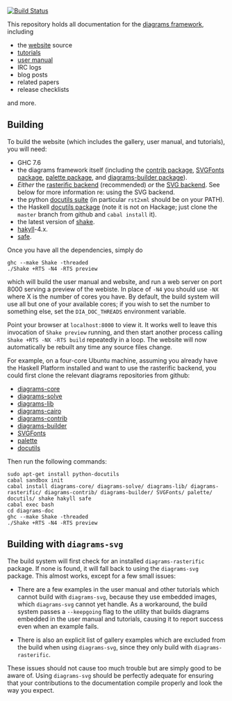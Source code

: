 [![Build Status](https://secure.travis-ci.org/diagrams/diagrams-doc.png)](http://travis-ci.org/diagrams/diagrams-doc)

This repository holds all documentation for the
[diagrams framework](http://projects.haskell.org/diagrams), including

* the [website](http://projects.haskell.org/diagrams) source
* [tutorials](http://projects.haskell.org/diagrams/documentation.html)
* [user manual](http://projects.haskell.org/diagrams/doc/manual.html)
* IRC logs
* blog posts
* related papers
* release checklists

and more.

## Building

To build the website (which includes the gallery, user manual, and
tutorials), you will need:

* GHC 7.6
* the diagrams framework itself (including the
  [contrib package](http://github.com/diagrams/diagrams-contrib),
  [SVGFonts package](http://github.com/diagrams/SVGFonts),
  [palette package](http://github.com/diagrams/palette), and
  [diagrams-builder package](http://github.com/diagrams/diagrams-builder)).
* *Either* the [rasterific
  backend](http://github.com/diagrams/diagrams-rasterific) (recommended)
  *or* the [SVG backend](http://github.com/diagrams/diagrams-svg).  See below for more
  information re: using the SVG backend.
* the python [docutils suite](http://docutils.sourceforge.net/) (in
  particular `rst2xml` should be on your PATH).
* the Haskell [docutils package](http://github.com/diagrams/docutils)
  (note it is not on Hackage; just clone the `master` branch from
  github and `cabal install` it).
* the latest version of [shake](http://hackage.haskell.org/package/shake).
* [hakyll](http://hackage.haskell.org/package/hakyll)-4.x.
* [safe](http://hackage.haskell.org/package/safe).

Once you have all the dependencies, simply do

    ghc --make Shake -threaded
    ./Shake +RTS -N4 -RTS preview

which will build the user manual and website, and run a web server on
port 8000 serving a preview of the webiste. In place of `-N4` you
should use `-NX` where X is the number of cores you have. By default,
the build system will use all but one of your available cores; if you
wish to set the number to something else, set the `DIA_DOC_THREADS`
environment variable.

Point your browser at `localhost:8000` to view it.  It works well to
leave this invocation of `Shake preview` running, and then start
another process calling `Shake +RTS -NX -RTS build` repeatedly in a
loop.  The website will now automatically be rebuilt any time any
source files change.

For example, on a four-core Ubuntu machine, assuming you already have
the Haskell Platform installed and want to use the rasterific backend, you could
first clone the relevant diagrams repositories from github:

* [diagrams-core](https://github.com/diagrams/diagrams-core/)
* [diagrams-solve](https://github.com/diagrams/diagrams-solve/)
* [diagrams-lib](https://github.com/diagrams/diagrams-lib/)
* [diagrams-cairo](https://github.com/diagrams/diagrams-rasterific/)
* [diagrams-contrib](https://github.com/diagrams/diagrams-contrib/)
* [diagrams-builder](https://github.com/diagrams/diagrams-builder/)
* [SVGFonts](https://github.com/diagrams/SVGFonts/)
* [palette](https://github.com/diagrams/palette/)
* [docutils](https://github.com/diagrams/docutils/)

Then run the following commands:
```
sudo apt-get install python-docutils
cabal sandbox init
cabal install diagrams-core/ diagrams-solve/ diagrams-lib/ diagrams-rasterific/ diagrams-contrib/ diagrams-builder/ SVGFonts/ palette/ docutils/ shake hakyll safe
cabal exec bash
cd diagrams-doc
ghc --make Shake -threaded
./Shake +RTS -N4 -RTS preview
```

## Building with `diagrams-svg`

The build system will first check for an installed `diagrams-rasterific`
package.  If none is found, it will fall back to using the
`diagrams-svg` package.  This almost works, except for a few small
issues:

* There are a few examples in the user manual and other tutorials
  which cannot build with `diagrams-svg`, because they use embedded
  images, which `diagrams-svg` cannot yet handle.  As a workaround,
  the build system passes a `--keepgoing` flag to the utility that
  builds diagrams embedded in the user manual and tutorials, causing
  it to report success even when an example fails.

* There is also an explicit list of gallery examples which are
  excluded from the build when using `diagrams-svg`, since they only
  build with `diagrams-rasterific`.

These issues should not cause too much trouble but are simply good to
be aware of.  Using `diagrams-svg` should be perfectly adequate for
ensuring that your contributions to the documentation compile properly
and look the way you expect.
